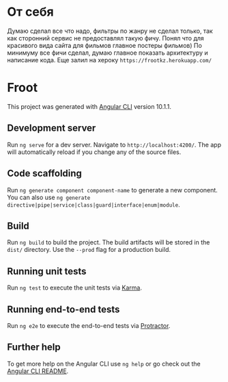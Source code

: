 # От себя

Думаю сделал все что надо, фильтры по жанру не сделал только, так как сторонний сервис не предоставлял такую фичу. Понял что для красивого вида сайта для фильмов главное постеры фильмов) По минимуму все фичи сделал, думаю главное показать архитектуру и написание кода. Еще залил на хероку `https://frootkz.herokuapp.com/`

# Froot

This project was generated with [Angular CLI](https://github.com/angular/angular-cli) version 10.1.1.

## Development server

Run `ng serve` for a dev server. Navigate to `http://localhost:4200/`. The app will automatically reload if you change any of the source files.

## Code scaffolding

Run `ng generate component component-name` to generate a new component. You can also use `ng generate directive|pipe|service|class|guard|interface|enum|module`.

## Build

Run `ng build` to build the project. The build artifacts will be stored in the `dist/` directory. Use the `--prod` flag for a production build.

## Running unit tests

Run `ng test` to execute the unit tests via [Karma](https://karma-runner.github.io).

## Running end-to-end tests

Run `ng e2e` to execute the end-to-end tests via [Protractor](http://www.protractortest.org/).

## Further help

To get more help on the Angular CLI use `ng help` or go check out the [Angular CLI README](https://github.com/angular/angular-cli/blob/master/README.md).
